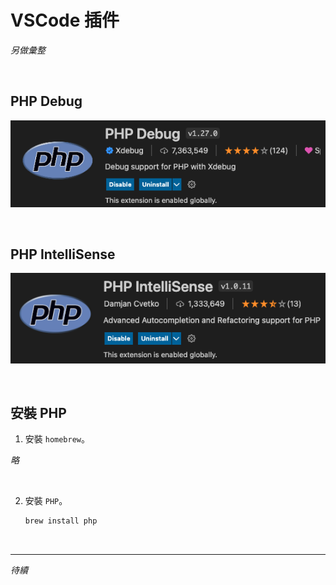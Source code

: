 # VSCode 插件

_另做彙整_

<br>

## PHP Debug

![](images/img_23.png)

<br>

## PHP IntelliSense

![](images/img_24.png)

<br>

## 安裝 PHP

1. 安裝 `homebrew`。

_略_

<br>

2. 安裝 `PHP`。

    ```bash
    brew install php
    ```

<br>

___

_待續_